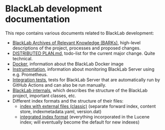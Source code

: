 # BlackLab development documentation

This repo contains various documents related to BlackLab development:

- [BlackLab Archives of Relevant Knowledge (BARKs)](bark/#readme), high-level descriptions of the project, processes and proposed changes.
- [DISTRIBUTED PLAN.md](DISTRIBUTED%20PLAN.md), todo-list for the current major change. Quite technical.
- [Docker](../docker/#readme), information about the BlackLab Docker image
- [Instrumentation](../instrumentation/#readme), information about monitoring BlackLab Server using e.g. Prometheus.
- [Integration tests](../test/#readme), tests for BlackLab Server that are automatically run by GitHub Actions and can also be run manually.
- [BlackLab internals](blacklab-internals.md), which describes the structure of the BlackLab project, important classes, etc.
- Different index formats and the structure of their files:
  - [index with external files (classic)](index-formats/external.md) (separate forward index, content store, indexmetadata.yaml, version.dat) 
  - [integrated index format](index-formats/integrated.md) (everything incorporated in the Lucene index; will eventually become the default for new indexes) 
